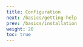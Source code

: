 ```yaml
---
title: Configuration
next: /basics/getting-help
prev: /basics/installation
weight: 20
toc: true
---
```

